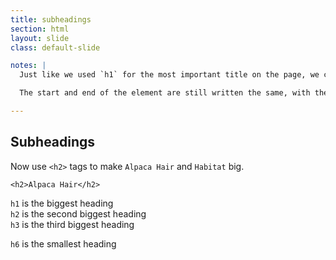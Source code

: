 ```yaml
---
title: subheadings
section: html
layout: slide
class: default-slide

notes: |
  Just like we used `h1` for the most important title on the page, we can use `h2` for headings which are second most important.

  The start and end of the element are still written the same, with the extra "slash" in the closing tag.

---
```


## Subheadings

Now use `<h2>` tags to make `Alpaca Hair` and `Habitat` big.

    <h2>Alpaca Hair</h2>

`h1` is the biggest heading<br>
`h2` is the second biggest heading<br>
`h3` is the third biggest heading

`h6` is the smallest heading